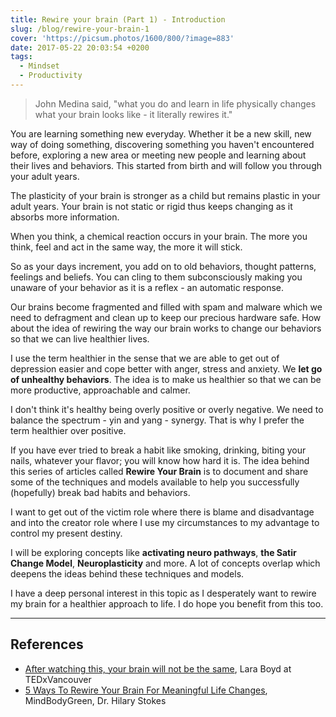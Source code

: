 ```yaml
---
title: Rewire your brain (Part 1) - Introduction
slug: /blog/rewire-your-brain-1
cover: 'https://picsum.photos/1600/800/?image=883'
date: 2017-05-22 20:03:54 +0200
tags:
  - Mindset
  - Productivity
---
```


> John Medina said, "what you do and learn in life physically changes what your
> brain looks like - it literally rewires it."

You are learning something new everyday. Whether it be a new skill, new way of
doing something, discovering something you haven't encountered before, exploring
a new area or meeting new people and learning about their lives and behaviors.
This started from birth and will follow you through your adult years.

The plasticity of your brain is stronger as a child but remains plastic in your
adult years. Your brain is not static or rigid thus keeps changing as it absorbs
more information.

When you think, a chemical reaction occurs in your brain. The more you think, feel
and act in the same way, the more it will stick.

So as your days increment, you add on to old behaviors, thought patterns, feelings
and beliefs. You can cling to them subconsciously making you unaware of your
behavior as it is a reflex - an automatic response.

Our brains become fragmented and filled with spam and malware which we need to
defragment and clean up to keep our precious hardware safe. How about the idea
of rewiring the way our brain works to change our behaviors so that we can
live healthier lives.

I use the term healthier in the sense that we are able to get out of depression
easier and cope better with anger, stress and anxiety. We **let go of unhealthy
behaviors**. The idea is to make us healthier so that we can be more productive,
approachable and calmer.

I don't think it's healthy being overly positive or overly negative. We need
to balance the spectrum - yin and yang - synergy. That is why I prefer the term
healthier over positive.

If you have ever tried to break a habit like smoking, drinking, biting your nails,
whatever your flavor; you will know how hard it is. The idea behind this series
of articles called **Rewire Your Brain** is to document and share some of the
techniques and models available to help you successfully (hopefully) break
bad habits and behaviors.

I want to get out of the victim role where there is blame and disadvantage and
into the creator role where I use my circumstances to my advantage to control
my present destiny.

I will be exploring concepts like **activating neuro pathways**, **the Satir Change
Model**, **Neuroplasticity** and more. A lot of concepts overlap which deepens
the ideas behind these techniques and models.

I have a deep personal interest in this topic as I desperately want to rewire
my brain for a healthier approach to life. I do hope you benefit from this too.

---

## References

- [After watching this, your brain will not be the same](https://www.youtube.com/watch?v=LNHBMFCzznE),
  Lara Boyd at TEDxVancouver
- [5 Ways To Rewire Your Brain For Meaningful Life Changes](https://www.mindbodygreen.com/0-11762/5-ways-to-rewire-your-brain-for-meaningful-life-changes.html),
  MindBodyGreen, Dr. Hilary Stokes
